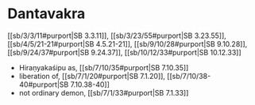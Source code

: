 # Dantavakra

[[sb/3/3/11#purport|SB 3.3.11]], [[sb/3/23/55#purport|SB 3.23.55]], [[sb/4/5/21-21#purport|SB 4.5.21-21]], [[sb/9/10/28#purport|SB 9.10.28]], [[sb/9/24/37#purport|SB 9.24.37]], [[sb/10/12/33#purport|SB 10.12.33]]

* Hiraṇyakaśipu as, [[sb/7/10/35#purport|SB 7.10.35]]
* liberation of, [[sb/7/1/20#purport|SB 7.1.20]], [[sb/7/10/38-40#purport|SB 7.10.38-40]]
* not ordinary demon, [[sb/7/1/33#purport|SB 7.1.33]]

